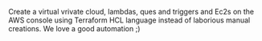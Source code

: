 Create a virtual vrivate cloud, lambdas, ques and triggers and Ec2s on the AWS console using Terraform HCL language instead of laborious manual creations. We love a good automation ;)
